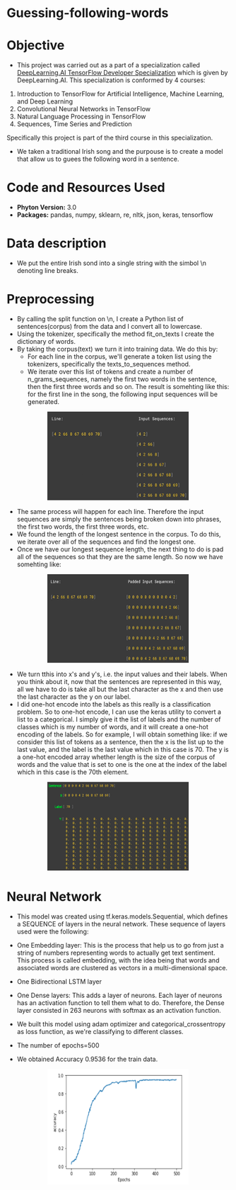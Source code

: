 # Guessing-following-words
# Objective

- This project was carried out as a part of a specialization called [DeepLearning.AI TensorFlow Developer Specialization](https://www.coursera.org/account/accomplishments/specialization/certificate/L6R6AFWVXHZT) which is given by DeepLearning.AI. This specialization is conformed by 4 courses: 
1. Introduction to TensorFlow for Artificial Intelligence, Machine Learning, and Deep Learning 
2. Convolutional Neural Networks in TensorFlow 
3. Natural Language Processing in TensorFlow 
4. Sequences, Time Series and Prediction

  Specifically this project is part of the third course in this specialization. 
  
- We taken a traditional Irish song and the purpouse is to create a model that allow us to guees the following word in a sentence.


# Code and Resources Used

- **Phyton Version:** 3.0
- **Packages:** pandas, numpy, sklearn, re, nltk, json, keras, tensorflow

# Data description

- We put the entire Irish sond into a single string with the simbol \n denoting line breaks. 

# Preprocessing

- By calling the split function on \n, I create a Python list of sentences(corpus) from the data and I convert all to lowercase.
- Using the tokenizer, specifically the method fit_on_texts I create the dictionary of words. 
- By taking the corpus(text) we turn it into training data. We do this by:
  - For each line in the corpus, we'll generate a token list using the tokenizers, specifically the texts_to_sequences method. 
  - We iterate over this list of tokens and create a number of n_grams_sequences, namely the first two words in the sentence, then the first three words and so       on. The result is somehting like this: for the first line in the song, the following input sequences will be generated.

 <p align="center">
  <img src="https://github.com/lilosa88/Guessing-following-words/blob/main/Images/Captura%20de%20Pantalla%202021-05-31%20a%20la(s)%2018.40.21.png" width="320" height="200">
 </p>  

  - The same process will happen for each line. Therefore the input sequences are simply the sentences being broken down into phrases, the first two words, the       first three words, etc. 
  - We found the length of the longest sentence in the corpus. To do this, we iterate over all of the sequences and find the longest one.
  -  Once we have our longest sequence length, the next thing to do is pad all of the sequences so that they are the same length. So now we have somehting like:

 <p align="center">
  <img src="https://github.com/lilosa88/Guessing-following-words/blob/main/Images/Captura%20de%20Pantalla%202021-05-31%20a%20la(s)%2018.52.02.png" width="320" height="200">
 </p> 
 
  - We turn tthis into x's and y's, i.e. the input values and their labels. When you think about it, now that the sentences are represented in this way, all we       have to do is take all but the last character as the x and then use the last character as the y on our label. 
  - I did one-hot encode into the labels as this really is a classification problem. So to one-hot encode, I can use the keras utility to convert a list to a         categorical. I simply give it the list of labels and the number of classes which is my number of words, and it will create a one-hot encoding of the labels. 
    So for example, I will obtain something like: if we consider this list of tokens as a sentence, then the x is the list up to the last value, and the label is     the last value which in this case is 70. The y is a one-hot encoded array whether length is the size of the corpus of words and the value that is set to one    is the one at the index of the label which in this case is the 70th element. 
    
  <p align="center">
  <img src="https://github.com/lilosa88/Guessing-following-words/blob/main/Images/Captura%20de%20Pantalla%202021-05-31%20a%20la(s)%2018.59.31.png" width="320" height="200">
 </p> 
 
 
# Neural Network
  
  - This model was created using tf.keras.models.Sequential, which defines a SEQUENCE of layers in the neural network. These sequence of layers used were the following:
  - One Embedding layer:  This is the process that help us to go from just a string of numbers representing words to actually get text sentiment. This process is     called embedding, with the idea being that words and associated words are clustered as vectors in a multi-dimensional space. 
  - One Bidirectional LSTM layer
  - One Dense layers: This adds a layer of neurons. Each layer of neurons has an activation function to tell them what to do. Therefore, the Dense layer       consisted in 263 neurons with softmax as an activation function.

- We built this model using adam optimizer and categorical_crossentropy as loss function, as we're classifying to different classes.

- The number of epochs=500

- We obtained Accuracy 0.9536 for the train data.
  
 <p align="center">
  <img src="https://github.com/lilosa88/Guessing-following-words/blob/main/Images/Screenshot%20from%202021-05-31%2019-05-51.png" width="320" height="260">
 </p>  

